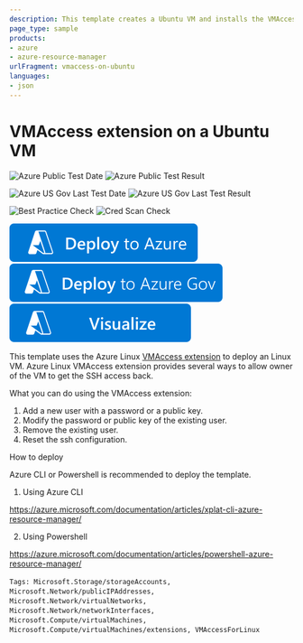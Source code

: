 ```yaml
---
description: This template creates a Ubuntu VM and installs the VMAccess extension
page_type: sample
products:
- azure
- azure-resource-manager
urlFragment: vmaccess-on-ubuntu
languages:
- json
---
```

# VMAccess extension on a Ubuntu VM

![Azure Public Test Date](https://azurequickstartsservice.blob.core.windows.net/badges/demos/vmaccess-on-ubuntu/PublicLastTestDate.svg)
![Azure Public Test Result](https://azurequickstartsservice.blob.core.windows.net/badges/demos/vmaccess-on-ubuntu/PublicDeployment.svg)

![Azure US Gov Last Test Date](https://azurequickstartsservice.blob.core.windows.net/badges/demos/vmaccess-on-ubuntu/FairfaxLastTestDate.svg)
![Azure US Gov Last Test Result](https://azurequickstartsservice.blob.core.windows.net/badges/demos/vmaccess-on-ubuntu/FairfaxDeployment.svg)

![Best Practice Check](https://azurequickstartsservice.blob.core.windows.net/badges/demos/vmaccess-on-ubuntu/BestPracticeResult.svg)
![Cred Scan Check](https://azurequickstartsservice.blob.core.windows.net/badges/demos/vmaccess-on-ubuntu/CredScanResult.svg)

[![Deploy To Azure](https://raw.githubusercontent.com/Azure/azure-quickstart-templates/master/1-CONTRIBUTION-GUIDE/images/deploytoazure.svg?sanitize=true)](https://portal.azure.com/#create/Microsoft.Template/uri/https%3A%2F%2Fraw.githubusercontent.com%2FAzure%2Fazure-quickstart-templates%2Fmaster%2Fdemos%2Fvmaccess-on-ubuntu%2Fazuredeploy.json)
[![Deploy To Azure US Gov](https://raw.githubusercontent.com/Azure/azure-quickstart-templates/master/1-CONTRIBUTION-GUIDE/images/deploytoazuregov.svg?sanitize=true)](https://portal.azure.us/#create/Microsoft.Template/uri/https%3A%2F%2Fraw.githubusercontent.com%2FAzure%2Fazure-quickstart-templates%2Fmaster%2Fdemos%2Fvmaccess-on-ubuntu%2Fazuredeploy.json)
[![Visualize](https://raw.githubusercontent.com/Azure/azure-quickstart-templates/master/1-CONTRIBUTION-GUIDE/images/visualizebutton.svg?sanitize=true)](http://armviz.io/#/?load=https%3A%2F%2Fraw.githubusercontent.com%2FAzure%2Fazure-quickstart-templates%2Fmaster%2Fdemos%2Fvmaccess-on-ubuntu%2Fazuredeploy.json)

This template uses the Azure Linux [VMAccess extension](https://github.com/Azure/azure-linux-extensions/tree/master/VMAccess) to deploy an Linux VM. Azure Linux VMAccess extension provides several ways to allow owner of the VM to get the SSH access back.

What you can do using the VMAccess extension:

1. Add a new user with a password or a public key.
2. Modify the password or public key of the existing user.
3. Remove the existing user.
4. Reset the ssh configuration.

How to deploy

Azure CLI or Powershell is recommended to deploy the template.

1. Using Azure CLI

  https://azure.microsoft.com/documentation/articles/xplat-cli-azure-resource-manager/

2. Using Powershell

  https://azure.microsoft.com/documentation/articles/powershell-azure-resource-manager/

`Tags: Microsoft.Storage/storageAccounts, Microsoft.Network/publicIPAddresses, Microsoft.Network/virtualNetworks, Microsoft.Network/networkInterfaces, Microsoft.Compute/virtualMachines, Microsoft.Compute/virtualMachines/extensions, VMAccessForLinux`
